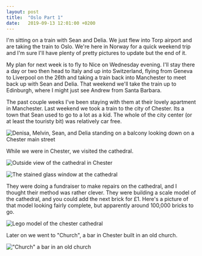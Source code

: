 ```yaml
---
layout: post
title:  "Oslo Part 1"
date:   2019-09-13 12:01:00 +0200
---
```


I'm sitting on a train with Sean and Delia. We just flew into Torp airport and are
taking the train to Oslo. We're here in Norway for a quick weekend trip and I'm sure
I'll have plenty of pretty pictures to update but the end of it.

My plan for next week is to fly to Nice on Wednesday evening. I'll stay there a day
or two then head to Italy and up into Switzerland, flying from Geneva to Liverpool
on the 26th and taking a train back into Manchester to meet back up with Sean and Delia.
That weekend we'll take the train up to Edinburgh, where I might just see Andrew from
Santa Barbara.

The past couple weeks I've been staying with them at their lovely apartment in
Manchester. Last weekend we took a train to the city of Chester. Its a town that Sean
used to go to a lot as a kid. The whole of the city center (or at least the touristy
bit) was relatively car free.

![Denisa, Melvin, Sean, and Delia standing on a balcony looking down on a Chester main street]({{site.baseurl}}/assets/chester.jpg)

While we were in Chester, we visited the cathedral.

![Outside view of the cathedral in Chester]({{site.baseurl}}/assets/chester-cathedral.jpg)

![The stained glass window at the cathedral]({{site.baseurl}}/assets/stained-glass-chester.jpg)

They were doing a fundraiser to make repairs on the cathedral, and I thought their method
was rather clever. They were building a scale model of the cathedral, and you could add the
next brick for £1. Here's a picture of that model looking fairly complete, but apparently
around 100,000 bricks to go.

![Lego model of the chester cathedral]({{site.baseurl}}/assets/lego-cathedral.jpg)

Later on we went to "Church", a bar in Chester built in an old church.

!["Church" a bar in an old church]({{site.baseurl}}/assets/church-bar-chester.jpg)